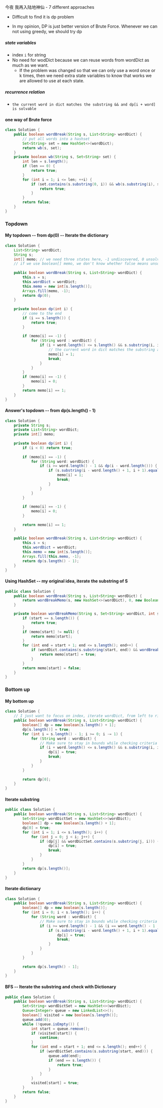 今夜 我再入陆地神仙 - 7 different approaches

* Difficult to find it is dp problem

* In my opinion, DP is just better version of Brute Force. Whenever we can not using greedy, we should try dp

##### state variables

* index `i` for string
* No need for wodDict because we can reuse words from wordDict as much as we want.
  * If the problem was changed so that we can only use a word once or k times, then we need extra state variables to know that works we are allowed to use at each state.

##### recurrence relation

* `the current word in dict matches the substring && and dp[i + word] is solvable`

#### one way of Brute force

```java
class Solution {
    public boolean wordBreak(String s, List<String> wordDict) {
        // put all words into a hashset
        Set<String> set = new HashSet<>(wordDict);
        return wb(s, set);
    }
    private boolean wb(String s, Set<String> set) {
        int len = s.length();
        if (len == 0) {
            return true;
        }
        for (int i = 1; i <= len; ++i) {
            if (set.contains(s.substring(0, i)) && wb(s.substring(i), set)) {
                return true;
            }
        }
        return false;
    }
}
```



### Topdown

#### My topdown --  from dp(0) -- Iterate the dictionary

```java
class Solution {
    List<String> wordDict;
    String s;
    int[] memo; // we need three states here, -1 undiscovered, 0 unsolvable, 1 solvable
    // if we use boolean[] memo, we don't know whether false means unsolvable or undiscovered
    
    public boolean wordBreak(String s, List<String> wordDict) {
        this.s = s;
        this.wordDict = wordDict;
        this.memo = new int[s.length()];
        Arrays.fill(memo, -1);
        return dp(0);
    }
    
    private boolean dp(int i) {
        // come to the end
        if (i == s.length()) {
            return true;
        }
        
        if (memo[i] == -1) {
            for (String word : wordDict) {
                if (i + word.length() <= s.length() && s.substring(i, i + word.length()).equals(word) && dp(i + word.length())) {
                    // the current word in dict matches the substring and dp[i + word] is solvable
                    memo[i] = 1;
                    break;
                }
            }
        }
        if (memo[i] == -1) {
            memo[i] = 0;
        }
        return memo[i] == 1;        
    }
}
```

#### Answer's topdown -- from dp(s.length() - 1)

```java
class Solution {
    private String s;
    private List<String> wordDict;
    private int[] memo;
    
    private boolean dp(int i) {
        if (i < 0) return true;
        
        if (memo[i] == -1) {
            for (String word: wordDict) {
                if (i >= word.length() - 1 && dp(i - word.length())) {
                    if (s.substring(i - word.length() + 1, i + 1).equals(word)) {
                        memo[i] = 1;
                        break;
                    }
                }
            }
        }
        
        if (memo[i] == -1) {
            memo[i] = 0;
        }
        
        return memo[i] == 1;
    }
    
    public boolean wordBreak(String s, List<String> wordDict) {
        this.s = s;
        this.wordDict = wordDict;
        this.memo = new int[s.length()];
        Arrays.fill(this.memo, -1);
        return dp(s.length() - 1);
    }
}
```

#### Using HashSet -- my original idea, iterate the substring of S

```java
public class Solution {
    public boolean wordBreak(String s, List<String> wordDict) {
        return wordBreakMemo(s, new HashSet<>(wordDict), 0, new Boolean[s.length()]);
    }

    private boolean wordBreakMemo(String s, Set<String> wordDict, int start, Boolean[] memo) {
        if (start == s.length()) {
            return true;
        }
        if (memo[start] != null) {
            return memo[start];
        }
        for (int end = start + 1; end <= s.length(); end++) {
            if (wordDict.contains(s.substring(start, end)) && wordBreakMemo(s, wordDict, end, memo)) {
                return memo[start] = true;
            }
        }
        return memo[start] = false;
    }
}
```

### Bottom up

#### My bottom up

```java
class Solution {
    // I just want to focus on index, iterate wordDict, from left to right, which dp[0] means the whole string is input
    public boolean wordBreak(String s, List<String> wordDict) {
        boolean[] dp = new boolean[s.length() + 1];
        dp[s.length()] = true;
        for (int i = s.length() - 1; i >= 0; i -= 1) {
            for (String word : wordDict) {
                // Make sure to stay in bounds while checking criteria
                if (i + word.length() <= s.length() && s.substring(i, i + word.length()).equals(word) && dp[i + word.length()]) {
                    dp[i] = true;
                    break;
                }
            }
        }
        
        return dp[0];
    }
}
```

#### Iterate substring

```java
public class Solution {
    public boolean wordBreak(String s, List<String> wordDict) {
        Set<String> wordDictSet = new HashSet<>(wordDict);
        boolean[] dp = new boolean[s.length() + 1];
        dp[0] = true;
        for (int i = 1; i <= s.length(); i++) {
            for (int j = 0; j < i; j++) {
                if (dp[j] && wordDictSet.contains(s.substring(j, i))) {
                    dp[i] = true;
                    break;
                }
            }
        }
        return dp[s.length()];
    }
}
```

#### Iterate dictionary

```java
class Solution {
    public boolean wordBreak(String s, List<String> wordDict) {
        boolean[] dp = new boolean[s.length()];
        for (int i = 0; i < s.length(); i++) {
            for (String word : wordDict) {
                // Make sure to stay in bounds while checking criteria
                if (i >= word.length() - 1 && (i == word.length() - 1 || dp[i - word.length()])) {
                    if (s.substring(i - word.length() + 1, i + 1).equals(word)) {
                        dp[i] = true;   
                        break;
                    }
                }
            }
        }
        
        return dp[s.length() - 1];
    }
}
```





#### BFS -- Iterate the substring and check with Dictionary

```java
public class Solution {
    public boolean wordBreak(String s, List<String> wordDict) {
        Set<String> wordDictSet = new HashSet<>(wordDict);
        Queue<Integer> queue = new LinkedList<>();
        boolean[] visited = new boolean[s.length()];
        queue.add(0);
        while (!queue.isEmpty()) {
            int start = queue.remove();
            if (visited[start]) {
                continue;
            }
            for (int end = start + 1; end <= s.length(); end++) {
                if (wordDictSet.contains(s.substring(start, end))) {
                    queue.add(end);
                    if (end == s.length()) {
                        return true;
                    }
                }
            }
            visited[start] = true;
        }
        return false;
    }
}
```

